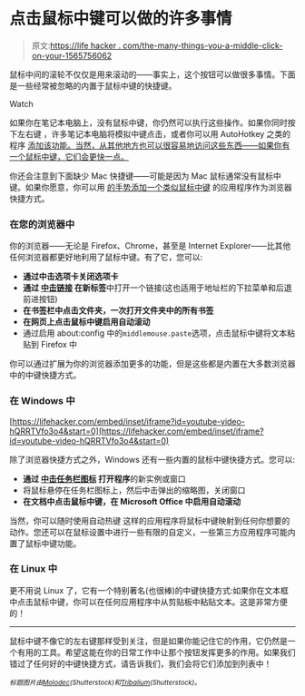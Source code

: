 # 点击鼠标中键可以做的许多事情

> 原文:[https://life hacker . com/the-many-things-you-a-middle-click-on-your-1565756062](https://lifehacker.com/the-many-things-you-can-do-with-a-middle-click-on-your-1565756062)

鼠标中间的滚轮不仅仅是用来滚动的——事实上，这个按钮可以做很多事情。下面是一些经常被忽略的内置于鼠标中键的快捷键。

Watch

如果你在笔记本电脑上，没有鼠标中键，你仍然可以执行这些操作。如果你同时按下左右键 ，许多笔记本电脑将模拟中键点击，或者你可以用 AutoHotkey 之类的程序 [添加该功能。当然，从其他地方也可以很容易地访问这些东西——如果你有一个鼠标中键，它们会更快一点。](http://cybernetnews.com/helpful-tip-middle-click-on-a-touchpad-laptop-mouse/)

你还会注意到下面缺少 Mac 快捷键——可能是因为 Mac 鼠标通常没有鼠标中键。如果你愿意，你可以用 [的手势添加一个类似鼠标中键](http://lifehacker.com/middleclick-adds-easy-middle-clicking-to-macbook-touchp-5497566) 的应用程序作为浏览器快捷方式。

### 在您的浏览器中

你的浏览器——无论是 Firefox、Chrome，甚至是 Internet Explorer——比其他任何浏览器都更好地利用了鼠标中键。有了它，您可以:

*   **通过中击选项卡关闭选项卡**
*   **通过 [中击链接](http://lifehacker.com/use-your-middle-click-mouse-button-to-kill-and-spawn-br-5825851) 在新标签**中打开一个链接(这也适用于地址栏的下拉菜单和后退前进按钮)
*   **在书签栏中点击文件夹，一次打开文件夹中的所有书签**
*   **在网页上点击鼠标中键启用自动滚动**
*   通过启用 about:config 中的`middlemouse.paste`选项，点击鼠标中键将文本粘贴到 Firefox 中

你可以通过扩展为你的浏览器添加更多的功能，但是这些都是内置在大多数浏览器中的中键快捷方式。

### 在 Windows 中

 [https://lifehacker.com/embed/inset/iframe?id=youtube-video-hQRRTVfo3o4&start=0](https://lifehacker.com/embed/inset/iframe?id=youtube-video-hQRRTVfo3o4&start=0) 

除了浏览器快捷方式之外，Windows 还有一些内置的鼠标中键快捷方式。您可以:

*   **通过 [中击任务栏图标](http://lifehacker.com/middle-click-on-the-taskbar-to-quickly-open-and-close-a-5806706) 打开程序**的新实例或窗口
*   将鼠标悬停在任务栏图标上，然后中击弹出的缩略图，关闭窗口
*   **在文档中点击鼠标中键，在 Microsoft Office 中启用自动滚动**

当然，你可以随时使用自动热键 这样的应用程序将鼠标中键映射到任何你想要的动作。您还可以在鼠标设置中进行一些有限的自定义，一些第三方应用程序可能内置了鼠标中键功能。

### 在 Linux 中

更不用说 Linux 了，它有一个特别著名(也很棒)的中键快捷方式:如果你在文本框中点击鼠标中键，你可以在任何应用程序中从剪贴板中粘贴文本。这是非常方便的！

* * *

鼠标中键不像它的左右键那样受到关注，但是如果你能记住它的作用，它仍然是一个有用的工具。希望这能在你的日常工作中让那个按钮发挥更多的作用。如果我们错过了任何好的中键快捷方式，请告诉我们，我们会将它们添加到列表中！

*<small>标题图片由</small>*[*<small>Molodec</small>*](http://www.shutterstock.com/pic.mhtml?id=85598053&src=id)*<small>(Shutterstock)和</small>*[*<small>Tribalium</small>*](http://www.shutterstock.com/pic.mhtml?id=106951835&src=id)*<small>(Shutterstock)。</small>*